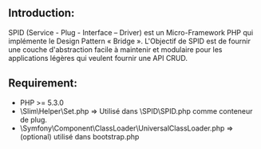 Introduction:
------------
SPID (Service - Plug - Interface – Driver) est un Micro-Framework PHP qui implémente le Design Pattern « Bridge ».
L'Objectif de SPID est de fournir une couche d'abstraction facile à
maintenir et modulaire pour les applications légères qui veulent fournir une API CRUD.

Requirement:
------------
  - PHP >= 5.3.0
  - \Slim\Helper\Set.php => Utilisé dans \SPID\SPID.php comme conteneur de plug.
  - \Symfony\Component\ClassLoader\UniversalClassLoader.php => (optional) utilisé dans bootstrap.php
